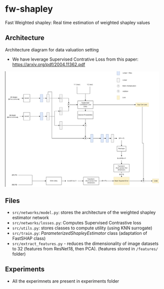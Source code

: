 # fw-shapley
Fast Weighted shapley: Real time estimation of weighted shapley values


## Architecture
Architecture diagram for data valuation setting 
- We have leverage Supervised Contrative Loss from this paper: https://arxiv.org/pdf/2004.11362.pdf

![screenshot](./fast-weighted-data-shapley/figs/Architecture.jpg)

## Files
- ```src/networks/model.py```: stores the architecture of the weighted shapley estimator network
- ```src/networks/losses.py```: Computes Supervised Contrastive loss 
- ```src/utils.py```: stores classes to compute utility (using KNN surrogate)
- ```src/train.py```: *ParameterizedShapleyEstimator* class (adaptation of FastSHAP class)
- ```src/extract_features.py``` - reduces the dimensionality of image datasets to 32 (features from ResNet18, then PCA). (features stored in ```/features/``` folder)

## Experiments
- All the experimnets are present in experiments folder
